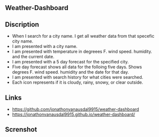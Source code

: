 ## Weather-Dashboard
## Discription
*  When I search for a city name. I get all weather data from that specefic city name.
*  I am presented with a city name. 
*  I am presented with temperature in degreees F. wind speed. humidity. and the current date.
*  I am presented with a 5 day forecast for the specified city.
*  Five day forecast shows all data for the folloing five days. Shows degrees F. wind speed. humidity and the date for that day.
*  I am presented with search history for what cities were searched. 
*  Each icon represents if it is cloudy, rainy, snowy, or clear outside. 

## Links
* https://github.com/jonathonvanausdal9915/weather-dashboard
* https://jonathonvanausdal9915.github.io/weather-dashboard/
## Screnshot